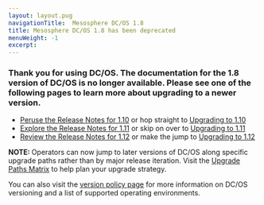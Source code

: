 ```yaml
---
layout: layout.pug
navigationTitle:  Mesosphere DC/OS 1.8
title: Mesosphere DC/OS 1.8 has been deprecated
menuWeight: -1
excerpt:
---
```


### Thank you for using DC/OS. The documentation for the 1.8 version of DC/OS is no longer available. Please see one of the following pages to learn more about upgrading to a newer version.

- [Peruse the Release Notes for 1.10](/1.10/release-notes/1.10.0/) or hop straight to [Upgrading to 1.10](/1.10/installing/production/upgrading/)
- [Explore the Release Notes for 1.11](/1.11/release-notes/1.11.0/) or skip on over to [Upgrading to 1.11](/1.11/installing/production/upgrading/)
- [Review the Release Notes for 1.12](/1.12/release-notes/1.12.0) or make the jump to [Upgrading to 1.12](/1.12/installing/production/upgrading/)

<p class="message--note"><strong>NOTE: </strong> Operators can now jump to later versions of DC/OS along specific upgrade paths rather than by major release iteration. Visit the <a href="/1.12/installing/production/upgrading/#supported-upgrade-paths-matrix">Upgrade Paths Matrix</a> to help plan your upgrade strategy.</p>

You can also visit the [version policy page](/version-policy/) for more information on DC/OS versioning and a list of supported operating environments.